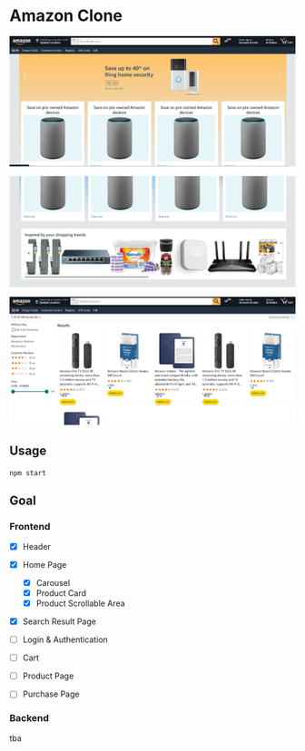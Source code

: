 # Amazon Clone

![1716561553003](image/README/1716561553003.png)

![1716561572598](image/README/1716561572598.png)

![1719405214235](image/README/1719405214235.png)

## Usage

`npm start`

## Goal

### Frontend

* [X] Header
* [X] Home Page

  * [X] Carousel
  * [X] Product Card
  * [X] Product Scrollable Area
* [X] Search Result Page
* [ ] Login & Authentication
* [ ] Cart
* [ ] Product Page
* [ ] Purchase Page

### Backend

tba
